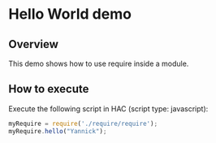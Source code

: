 # Hello World demo

## Overview
This demo shows how to use require inside a module.

## How to execute

Execute the following script in HAC (script type: javascript):
```javascript
myRequire = require('./require/require');
myRequire.hello("Yannick");
```